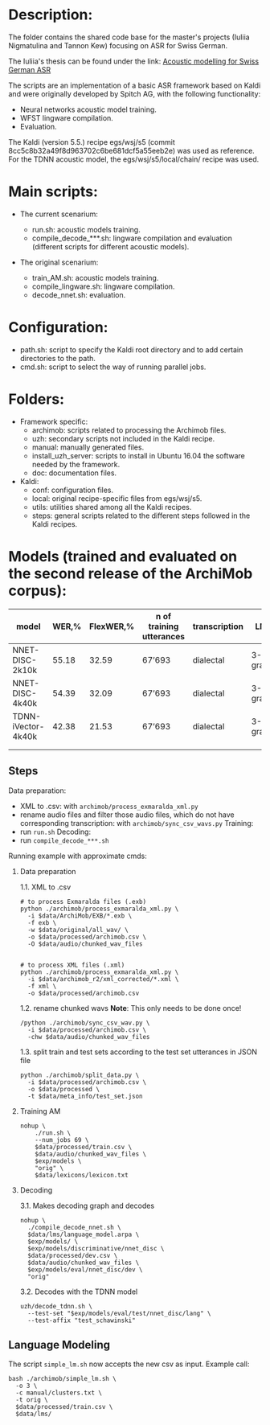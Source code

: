 # Description:

The folder contains the shared code base for the master's projects (Iuliia Nigmatulina and Tannon Kew) focusing on ASR for Swiss German.

The Iuliia's thesis can be found under the link: [Acoustic modelling for Swiss German ASR](https://drive.switch.ch/index.php/s/QG0RRMWxJuekNkA)

The scripts are an implementation of a basic ASR framework based on Kaldi and were originally developed by Spitch AG, with the following functionality:

  * Neural networks acoustic model training.
  * WFST lingware compilation.
  * Evaluation.

The Kaldi (version 5.5.) recipe egs/wsj/s5 (commit 8cc5c8b32a49f8d963702c6be681dcf5a55eeb2e) was used as reference. For the TDNN acoustic model, the egs/wsj/s5/local/chain/ recipe was used.

# Main scripts:

* The current scenarium:
  - run.sh: acoustic models training.
  - compile_decode_***.sh: lingware compilation and evaluation (different scripts for different acoustic models).

* The original scenarium:
  - train_AM.sh: acoustic models training.
  - compile_lingware.sh: lingware compilation.
  - decode_nnet.sh: evaluation.

# Configuration:

* path.sh: script to specify the Kaldi root directory and to add certain directories to the path.
* cmd.sh: script to select the way of running parallel jobs.

# Folders:

* Framework specific:
  - archimob: scripts related to processing the Archimob files.
  - uzh: secondary scripts not included in the Kaldi recipe.
  - manual: manually generated files.
  - install_uzh_server: scripts to install in Ubuntu 16.04 the software needed
    by the framework.
  - doc: documentation files.
* Kaldi:
  - conf: configuration files.
  - local: original recipe-specific files from egs/wsj/s5.
  - utils: utilities shared among all the Kaldi recipes.
  - steps: general scripts related to the different steps followed in the Kaldi
    recipes.

# Models (trained and evaluated on the second release of the ArchiMob corpus):

 **model**  | **WER,%** | **FlexWER,%** | **n of training utterances** | **transcription** | **LM** |
| -------- | -------- | -------- | -------- | -------- | -------- |
| NNET-DISC-2k10k | 55.18 | 32.59 | 67’693 | dialectal | 3-gram |
| NNET-DISC-4k40k | 54.39 | 32.09 | 67’693 | dialectal | 3-gram |
| TDNN-iVector-4k40k | 42.38 | 21.53 | 67’693 | dialectal | 3-gram |
| | | | | | |
| | | | | | |



## Steps
Data preparation:
- XML to .csv: with `archimob/process_exmaralda_xml.py`
- rename audio files and filter those audio files, which do not have corresponding transcription: with `archimob/sync_csv_wavs.py`
Training:
- run `run.sh`
Decoding:
- run `compile_decode_***.sh`

Running example with approximate cmds:
1. Data preparation

    1.1. XML to .csv
    ```
    # to process Exmaralda files (.exb)
    python ./archimob/process_exmaralda_xml.py \
      -i $data/ArchiMob/EXB/*.exb \
      -f exb \
      -w $data/original/all_wav/ \
      -o $data/processed/archimob.csv \
      -O $data/audio/chunked_wav_files


    # to process XML files (.xml)
    python ./archimob/process_exmaralda_xml.py \
      -i $data/archimob_r2/xml_corrected/*.xml \
      -f xml \
      -o $data/processed/archimob.csv
    ```

    1.2. rename chunked wavs **Note**: This only needs to be done once!

    ```
    /python ./archimob/sync_csv_wav.py \
      -i $data/processed/archimob.csv \
      -chw $data/audio/chunked_wav_files
    ```

    1.3. split train and test sets according to the test set utterances in JSON file
    ```
    python ./archimob/split_data.py \
      -i $data/processed/archimob.csv \
      -o $data/processed \
      -t $data/meta_info/test_set.json
    ```

    <!-- for train:

    ```
    python ./archimob/process_exmaralda_xml.py \
    -i $data/original/train_xml/*.xml \
    -f xml \
    -o $data/processed/train.csv
    ```

    for test:
    ```
    python ./archimob/process_exmaralda_xml.py \
    -i $data/original/test_xml/*.xml \
    -f xml \
    -o $data/processed/test.csv
    ``` -->

2. Training AM

    ```
    nohup \
        ./run.sh \
        --num_jobs 69 \
        $data/processed/train.csv \
        $data/audio/chunked_wav_files \
        $exp/models \
        "orig" \
        $data/lexicons/lexicon.txt
    ```

3. Decoding

    3.1. Makes decoding graph and decodes
    ```
    nohup \
      ./compile_decode_nnet.sh \
      $data/lms/language_model.arpa \
      $exp/models/ \
      $exp/models/discriminative/nnet_disc \
      $data/processed/dev.csv \
      $data/audio/chunked_wav_files \
      $exp/models/eval/nnet_disc/dev \
      "orig"
    ```

    3.2. Decodes with the TDNN model
    ```
    uzh/decode_tdnn.sh \
      --test-set "$exp/models/eval/test/nnet_disc/lang" \
      --test-affix "test_schawinski"
    ```


## Language Modeling

The script `simple_lm.sh` now accepts the new csv as input.
Example call:
```
bash ./archimob/simple_lm.sh \
  -o 3 \
  -c manual/clusters.txt \
  -t orig \
  $data/processed/train.csv \
  $data/lms/
```
